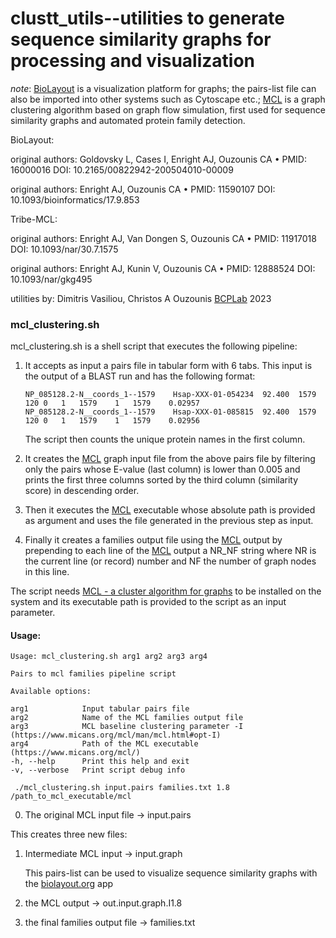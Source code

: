 # clustt_utils--utilities to generate sequence similarity graphs for processing and visualization

_note_: [BioLayout](http://biolayout.org) is a visualization platform for graphs; the pairs-list file can also be imported into other systems such as Cytoscape etc.; [MCL](https://www.micans.org/mcl/) is a graph clustering algorithm based on graph flow simulation, first used for sequence similarity graphs and automated protein family detection.

BioLayout:

original authors: Goldovsky L, Cases I, Enright AJ, Ouzounis CA • PMID: 16000016 DOI: 10.2165/00822942-200504010-00009

original authors: Enright AJ, Ouzounis CA • PMID: 11590107 DOI: 10.1093/bioinformatics/17.9.853

Tribe-MCL:

original authors: Enright AJ, Van Dongen S, Ouzounis CA • PMID: 11917018 DOI: 10.1093/nar/30.7.1575

original authors: Enright AJ, Kunin V, Ouzounis CA • PMID: 12888524 DOI: 10.1093/nar/gkg495

utilities by: Dimitris Vasiliou, Christos A Ouzounis [BCPLab](http://genome.academy) 2023

### mcl_clustering.sh

mcl_clustering.sh is a shell script that executes the following pipeline:

1) It accepts as input a pairs file in tabular form with 6 tabs. This input is the output of a BLAST run and has the following format:
   
   ```
   NP_085128.2-N__coords_1--1579	Hsap-XXX-01-054234	92.400	1579	120	0	1	1579	1	1579	0.02957
   NP_085128.2-N__coords_1--1579	Hsap-XXX-01-085815	92.400	1579	120	0	1	1579	1	1579	0.02956
   ```
   The script then counts the unique protein names in the first column.
   
2) It creates the [MCL](https://www.micans.org/mcl/) graph input file from the above pairs file
   by filtering only the pairs whose E-value (last column) is lower than 0.005 and
   prints the first three columns sorted by the third column (similarity score) in descending order.
   
4) Then it executes the [MCL](https://www.micans.org/mcl/) executable whose absolute path is provided as argument and uses the file generated in the previous step as input.
 
5) Finally it creates a families output file using the [MCL](https://www.micans.org/mcl/) output by prepending to each line of the [MCL](https://www.micans.org/mcl/)
   output a NR_NF string where NR is the current line (or record) number and NF the number of graph nodes in this line.
   
The script needs [MCL - a cluster algorithm for graphs](https://www.micans.org/mcl/) to be installed on the system and its executable 
path is provided to the script as an input parameter.

#### Usage:
```
Usage: mcl_clustering.sh arg1 arg2 arg3 arg4

Pairs to mcl families pipeline script

Available options:

arg1            Input tabular pairs file
arg2            Name of the MCL families output file
arg3            MCL baseline clustering parameter -I (https://www.micans.org/mcl/man/mcl.html#opt-I)
arg4            Path of the MCL executable (https://www.micans.org/mcl/)
-h, --help      Print this help and exit
-v, --verbose   Print script debug info
```
```
 ./mcl_clustering.sh input.pairs families.txt 1.8 /path_to_mcl_executable/mcl
 ```
0) The original MCL input file -> input.pairs

This creates three new files:

1) Intermediate MCL input -> input.graph
 
   This pairs-list can be used to visualize sequence similarity graphs with the [biolayout.org](http://biolayout.org) app
3) the MCL output -> out.input.graph.I1.8
4) the final families output file -> families.txt


   
